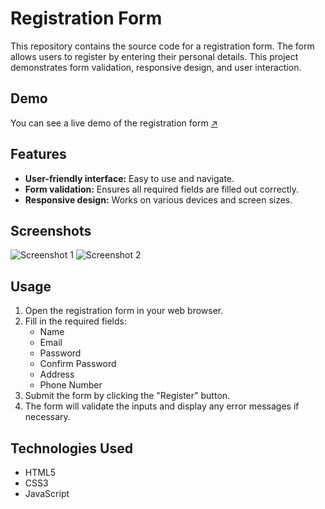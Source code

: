 # Registration Form

This repository contains the source code for a registration form. The form allows users to register by entering their personal details. This project demonstrates form validation, responsive design, and user interaction.

## Demo

You can see a live demo of the registration form [↗️]()

## Features

- **User-friendly interface:** Easy to use and navigate.
- **Form validation:** Ensures all required fields are filled out correctly.
- **Responsive design:** Works on various devices and screen sizes.

## Screenshots

![Screenshot 1]() 
![Screenshot 2]() 

## Usage

1. Open the registration form in your web browser.
2. Fill in the required fields:
    - Name
    - Email
    - Password
    - Confirm Password
    - Address
    - Phone Number
3. Submit the form by clicking the "Register" button.
4. The form will validate the inputs and display any error messages if necessary.

## Technologies Used

- HTML5
- CSS3
- JavaScript


